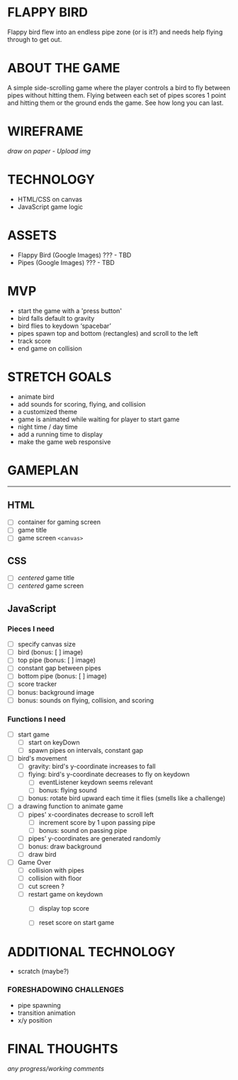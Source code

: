 # FLAPPY BIRD
Flappy bird flew into an endless pipe zone (or is it?) and needs help flying through to get out.  

# ABOUT THE GAME
A simple side-scrolling game where the player controls a bird to fly between pipes without hitting them.  Flying between each set of pipes scores 1 point and hitting them or the ground ends the game.  See how long you can last.  


# WIREFRAME  
*draw on paper - Upload img*

# TECHNOLOGY
 * HTML/CSS on canvas
 * JavaScript  game logic

# ASSETS
 * Flappy Bird (Google Images) ??? - TBD
 * Pipes (Google Images) ??? - TBD

# MVP
 * start the game with a 'press button'
 * bird falls default to gravity
 * bird flies to keydown ‘spacebar’
 * pipes spawn top and bottom (rectangles) and scroll to the left
 * track score
 * end game on collision

# STRETCH GOALS
 * animate bird
 * add sounds for scoring, flying, and collision
 * a customized theme
 * game is animated while waiting for player to start game
 * night time / day time
 * add a running time to display
 * make the game web responsive

# GAMEPLAN
---
## HTML
 - [ ] container for gaming screen
 - [ ] game title
 - [ ] game screen `<canvas>`

## CSS
 - [ ] *centered* game title
 - [ ] *centered* game screen

## JavaScript
### Pieces I need
 - [ ] specify canvas size
 - [ ] bird (bonus: [ ] image)
 - [ ] top pipe (bonus: [ ] image)
 - [ ] constant gap between pipes
 - [ ] bottom pipe (bonus: [ ] image)
 - [ ] score tracker
 - [ ] bonus: background image
 - [ ] bonus: sounds on flying, collision, and scoring
### Functions I need
 - [ ] start game
    - [ ] start on keyDown
    - [ ] spawn pipes on intervals, constant gap
 - [ ] bird's movement
    - [ ] gravity: bird's y-coordinate increases to fall
    - [ ] flying: bird's y-coordinate decreases to fly on keydown
        - [ ] eventListener keydown seems relevant
        - [ ] bonus: flying sound
    - [ ] bonus: rotate bird upward each time it flies (smells like a challenge)
 - [ ] a drawing function to animate game
    - [ ] pipes' x-coordinates decrease to scroll left
        - [ ] increment score by 1 upon passing pipe
        - [ ] bonus: sound on passing pipe
    - [ ] pipes' y-coordinates are generated randomly
    - [ ] bonus: draw background
    - [ ] draw bird
 - [ ] Game Over
    - [ ] collision with pipes
    - [ ] collision with floor
    - [ ] cut screen ?
    - [ ] restart game on keydown
        - [ ] display top score
        - [ ] reset score on start game


# ADDITIONAL TECHNOLOGY
 * scratch (maybe?)

### FORESHADOWING CHALLENGES
 * pipe spawning 
 * transition animation
 * x/y position

# FINAL THOUGHTS
*any progress/working comments*